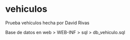 # vehiculos
Prueba vehículos hecha por David Rivas

Base de datos en web > WEB-INF > sql > db_vehiculo.sql
